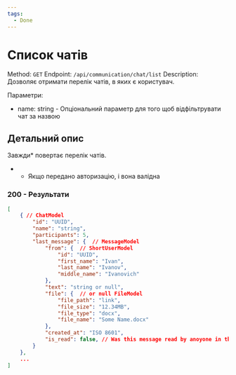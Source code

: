 ```yaml
---
tags:
  - Done
---
```

# Список чатів

Method: `GET`
Endpoint: `/api/communication/chat/list`
Description: Дозволяє отримати перелік чатів, в яких є користувач.

Параметри:
- name: string - Опціональний параметр для того щоб відфільтрувати чат за назвою

## Детальний опис

Завжди* повертає перелік чатів.
- * Якщо передано авторизацію, і вона валідна
### 200 - Результати
```json
[
	{ // ChatModel
		"id": "UUID",
		"name": "string",
		"participants": 5,
		"last_message": {  // MessageModel
			"from": {  // ShortUserModel
				"id": "UUID",
				"first_name": "Ivan",
				"last_name": "Ivanov",
				"middle_name": "Ivanovich"
			},
			"text": "string or null",
			"file": {  // or null FileModel
				"file_path": "link",
				"file_size": "12.34MB",
				"file_type": "docx",
				"file_name": "Some Name.docx"
			},
			"created_at": "ISO 8601",
			"is_read": false, // Was this message read by anoyone in the chat
		}
	},
	...
]
```